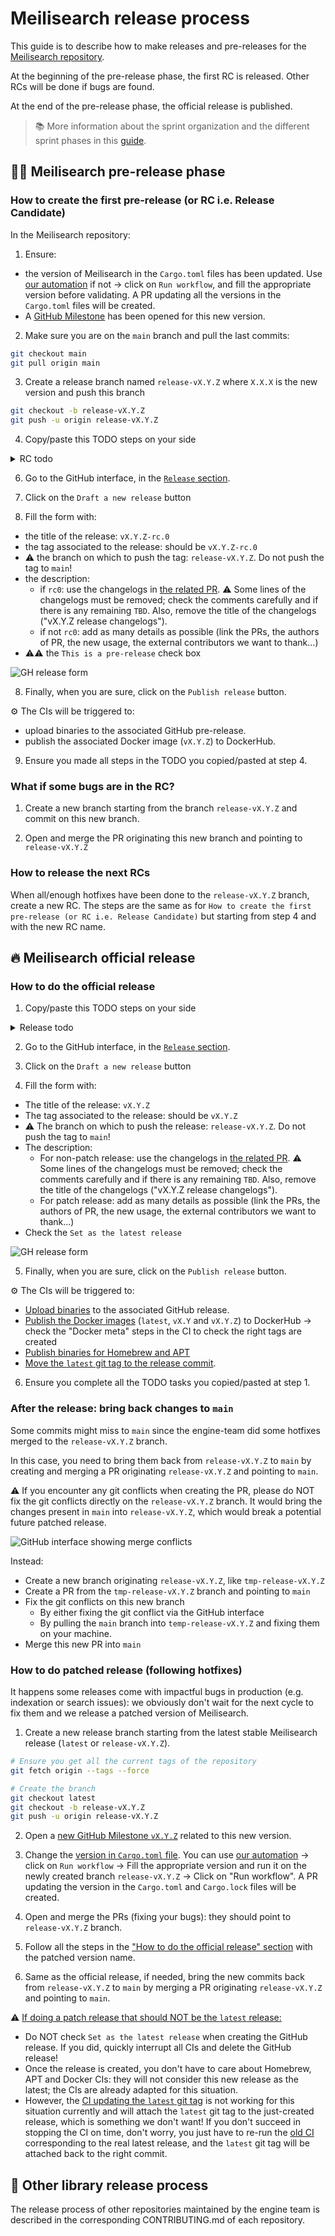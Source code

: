 # Meilisearch release process

This guide is to describe how to make releases and pre-releases for the [Meilisearch repository](https://github.com/meilisearch/meilisearch).

At the beginning of the pre-release phase, the first RC is released. Other RCs will be done if bugs are found.

At the end of the pre-release phase, the official release is published.

> 📚 More information about the sprint organization and the different sprint phases in this [guide](./sprint-organization.md).

## 🏋️‍♂️ Meilisearch pre-release phase

### How to create the first pre-release (or RC i.e. Release Candidate)

In the Meilisearch repository:

1. Ensure:
- the version of Meilisearch in the `Cargo.toml` files has been updated. Use [our automation](https://github.com/meilisearch/meilisearch/actions/workflows/update-cargo-toml-version.yml) if not -> click on `Run workflow`, and fill the appropriate version before validating. A PR updating all the versions in the `Cargo.toml` files will be created.
- A [GitHub Milestone](https://github.com/meilisearch/meilisearch/milestones) has been opened for this new version.

2. Make sure you are on the `main` branch and pull the last commits:

```bash
git checkout main
git pull origin main
```

3. Create a release branch named `release-vX.Y.Z` where `X.X.X` is the new version and push this branch

```bash
git checkout -b release-vX.Y.Z
git push -u origin release-vX.Y.Z
```

4. Copy/paste this TODO steps on your side
<details>
<summary>RC todo</summary>
- [ ] Launch RC on the GitHub interface</br>
- [ ] Adapt changelog in the <a href=https://github.com/meilisearch/engine-team/pulls>related PR</a>: make a commit suggestion, or, if too big, open a PR.</br>
- [ ] Check binaries and Docker images are ready: check the assets are attached to the release + run the Docker image on your machine to ensure it starts correctly (at least)</br>
- [ ] Manually run <a href=https://github.com/meilisearch/meilisearch/actions/workflows/sdks-tests.yml>SDK tests</a> with the new RC, and ensure the failing tests are expected</br>
- [ ] Make a message on #ms-release to announce the new RC: highlight the new changes if impactful for other teams, and link the link of the release.</br>
</details>

6. Go to the GitHub interface, in the [`Release` section](https://github.com/meilisearch/meilisearch/releases).

7. Click on the `Draft a new release` button

8. Fill the form with:
- the title of the release: `vX.Y.Z-rc.0`
- the tag associated to the release: should be `vX.Y.Z-rc.0`
- ⚠️ the branch on which to push the tag: `release-vX.Y.Z`. Do not push the tag to `main`!
- the description:
    - if `rc0`: use the changelogs in [the related PR](https://github.com/meilisearch/engine-team/pulls). ⚠️ Some lines of the changelogs must be removed; check the comments carefully and if there is any remaining `TBD`. Also, remove the title of the changelogs ("vX.Y.Z release changelogs").
    - if not `rc0`: add as many details as possible (link the PRs, the authors of PR, the new usage, the external contributors we want to thank...)
- ⚠️⚠️ the `This is a pre-release` check box

![GH release form](../assets/gh-pre-release.png)

8. Finally, when you are sure, click on the `Publish release` button.

⚙️ The CIs will be triggered to:
- upload binaries to the associated GitHub pre-release.
- publish the associated Docker image (`vX.Y.Z`) to DockerHub.

9. Ensure you made all steps in the TODO you copied/pasted at step 4.

### What if some bugs are in the RC?

1. Create a new branch starting from the branch `release-vX.Y.Z` and commit on this new branch.

2. Open and merge the PR originating this new branch and pointing to `release-vX.Y.Z`

### How to release the next RCs

When all/enough hotfixes have been done to the `release-vX.Y.Z` branch, create a new RC.
The steps are the same as for `How to create the first pre-release (or RC i.e. Release Candidate)` but starting from step 4 and with the new RC name.

## 🔥 Meilisearch official release

### How to do the official release

1. Copy/paste this TODO steps on your side
<details>
<summary>Release todo</summary>
- [ ] Launch the release on the GitHub interface</br>
- [ ] Check binaries and Docker images are ready: check the assets are attached to the release + run the Docker image on your machine to ensure it starts correctly (at least)</br>
- [ ] Check the <a href="https://github.com/Homebrew/homebrew-core/pulls">Homebrew PR</a> has been created.</br>
- [ ] Once everything is deployed, make a message on #ms-release to announce the new release: if doing a non-patch release, ping the integration-team and docs-team since they should deploy their own scope now.</br>
- [ ] Bring back commits on the release-vX.Y.Z branch into main branch (cf <a href="https://github.com/meilisearch/engine-team/blob/main/resources/meilisearch-release.md#after-the-release-bring-back-changes-to-main">this section</a>)</br>
</details>

2. Go to the GitHub interface, in the [`Release` section](https://github.com/meilisearch/meilisearch/releases).

3. Click on the `Draft a new release` button

4. Fill the form with:
- The title of the release: `vX.Y.Z`
- The tag associated to the release: should be `vX.Y.Z`
- ⚠️ The branch on which to push the release: `release-vX.Y.Z`. Do not push the tag to `main`!
- The description:
    - For non-patch release: use the changelogs in [the related PR](https://github.com/meilisearch/engine-team/pulls). ⚠️ Some lines of the changelogs must be removed; check the comments carefully and if there is any remaining `TBD`. Also, remove the title of the changelogs ("vX.Y.Z release changelogs").
    - For patch release: add as many details as possible (link the PRs, the authors of PR, the new usage, the external contributors we want to thank...)
- Check the `Set as the latest release`

![GH release form](../assets/gh-release.png)

5. Finally, when you are sure, click on the `Publish release` button.

⚙️ The CIs will be triggered to:
- [Upload binaries](https://github.com/meilisearch/meilisearch/actions/workflows/publish-binaries.yml) to the associated GitHub release.
- [Publish the Docker images](https://github.com/meilisearch/meilisearch/actions/workflows/publish-docker-images.yml) (`latest`, `vX.Y` and `vX.Y.Z`) to DockerHub -> check the "Docker meta" steps in the CI to check the right tags are created
- [Publish binaries for Homebrew and APT](https://github.com/meilisearch/meilisearch/actions/workflows/publish-apt-brew-pkg.yml)
- [Move the `latest` git tag to the release commit](https://github.com/meilisearch/meilisearch/actions/workflows/latest-git-tag.yml).

6. Ensure you complete all the TODO tasks you copied/pasted at step 1.

### After the release: bring back changes to `main`

Some commits might miss to `main` since the engine-team did some hotfixes merged to the `release-vX.Y.Z` branch.

In this case, you need to bring them back from `release-vX.Y.Z` to `main` by creating and merging a PR originating `release-vX.Y.Z` and pointing to `main`.

⚠️ If you encounter any git conflicts when creating the PR, please do NOT fix the git conflicts directly on the `release-vX.Y.Z` branch. It would bring the changes present in `main` into `release-vX.Y.Z`, which would break a potential future patched release.

![GitHub interface showing merge conflicts](../assets/merge-conflicts.png)

Instead:
- Create a new branch originating `release-vX.Y.Z`, like `tmp-release-vX.Y.Z`
- Create a PR from the `tmp-release-vX.Y.Z` branch and pointing to `main`
- Fix the git conflicts on this new branch
    - By either fixing the git conflict via the GitHub interface
    - By pulling the `main` branch into `temp-release-vX.Y.Z` and fixing them on your machine.
- Merge this new PR into `main`

### How to do patched release (following hotfixes)

It happens some releases come with impactful bugs in production (e.g. indexation or search issues): we obviously don't wait for the next cycle to fix them and we release a patched version of Meilisearch.

1. Create a new release branch starting from the latest stable Meilisearch release (`latest` or `release-vX.Y.Z`).

```bash
# Ensure you get all the current tags of the repository
git fetch origin --tags --force

# Create the branch
git checkout latest
git checkout -b release-vX.Y.Z
git push -u origin release-vX.Y.Z
```

2. Open a [new GitHub Milestone `vX.Y.Z`](https://github.com/meilisearch/meilisearch/milestones) related to this new version.

3. Change the [version in `Cargo.toml` file](https://github.com/meilisearch/meilisearch/blob/e9b62aacb38f2c7a777adfda55293d407e0d6254/Cargo.toml#L21). You can use [our automation](https://github.com/meilisearch/meilisearch/actions/workflows/update-cargo-toml-version.yml) -> click on `Run workflow` -> Fill the appropriate version and run it on the newly created branch `release-vX.Y.Z` -> Click on "Run workflow". A PR updating the version in the `Cargo.toml` and `Cargo.lock` files will be created.

4. Open and merge the PRs (fixing your bugs): they should point to `release-vX.Y.Z` branch.

5. Follow all the steps in the ["How to do the official release" section](#how-to-do-the-official-release) with the patched version name.

6. Same as the official release, if needed, bring the new commits back from `release-vX.Y.Z` to `main` by merging a PR originating `release-vX.Y.Z` and pointing to `main`.

⚠️ <ins>If doing a patch release that should NOT be the `latest` release</s>:

- Do NOT check `Set as the latest release` when creating the GitHub release. If you did, quickly interrupt all CIs and delete the GitHub release!
- Once the release is created, you don't have to care about Homebrew, APT and Docker CIs: they will not consider this new release as the latest; the CIs are already adapted for this situation.
- However, the [CI updating the `latest` git tag](https://github.com/meilisearch/meilisearch/actions/workflows/latest-git-tag.yml) is not working for this situation currently and will attach the `latest` git tag to the just-created release, which is something we don't want! If you don't succeed in stopping the CI on time, don't worry, you just have to re-run the [old CI](https://github.com/meilisearch/meilisearch/actions/workflows/latest-git-tag.yml) corresponding to the real latest release, and the `latest` git tag will be attached back to the right commit.

## 🎈 Other library release process

The release process of other repositories maintained by the engine team is described in the corresponding CONTRIBUTING.md of each repository.

